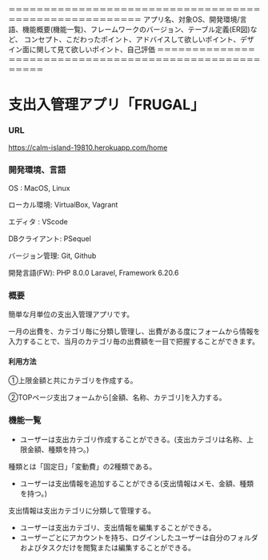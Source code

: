 ＝＝＝＝＝＝＝＝＝＝＝＝＝＝＝＝＝＝＝＝＝＝＝＝＝＝＝＝＝＝＝＝＝＝＝＝＝＝＝＝＝＝＝＝＝＝＝＝＝＝＝＝＝＝＝
アプリ名、対象OS、開発環境/言語、機能概要(機能一覧)、フレームワークのバージョン、テーブル定義(ER図)など、
コンセプト、こだわったポイント、アドバイスして欲しいポイント、デザイン面に関して見て欲しいポイント、自己評価
＝＝＝＝＝＝＝＝＝＝＝＝＝＝＝＝＝＝＝＝＝＝＝＝＝＝＝＝＝＝＝＝＝＝＝＝＝＝＝＝＝＝＝＝＝＝＝＝＝＝＝＝＝＝＝

# 支出入管理アプリ「FRUGAL」
### URL
https://calm-island-19810.herokuapp.com/home

### 開発環境、言語
OS : MacOS, Linux

ローカル環境: VirtualBox, Vagrant

エディタ : VScode

DBクライアント: PSequel

バージョン管理: Git, Github

開発言語(FW): PHP 8.0.0 Laravel, Framework 6.20.6

### 概要
簡単な月単位の支出入管理アプリです。

一月の出費を、カテゴリ毎に分類し管理し、出費がある度にフォームから情報を入力することで、当月のカテゴリ毎の出費額を一目で把握することができます。

#### 利用方法

①上限金額と共にカテゴリを作成する。

②TOPページ支出フォームから[金額、名称、カテゴリ]を入力する。

### 機能一覧
- ユーザーは支出カテゴリ作成することができる。(支出カテゴリは名称、上限金額、種類を持つ。)

種類とは「固定日」「変動費」の2種類である。
- ユーザーは支出情報を追加することができる(支出情報はメモ、金額、種類を持つ。)

支出情報は支出カテゴリに分類して管理する。
- ユーザーは支出カテゴリ、支出情報を編集することができる。
- ユーザーごとにアカウントを持ち、ログインしたユーザーは自分のフォルダおよびタスクだけを閲覧または編集することができる。
